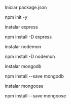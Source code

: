 Iniciar package.json

npm init -y

instalar express

npm install -D express

instalar nodemon

npm install -D nodemon

instalar mongodb

npm install --save mongodb

instalar mongoose

npm install --save mongoose

